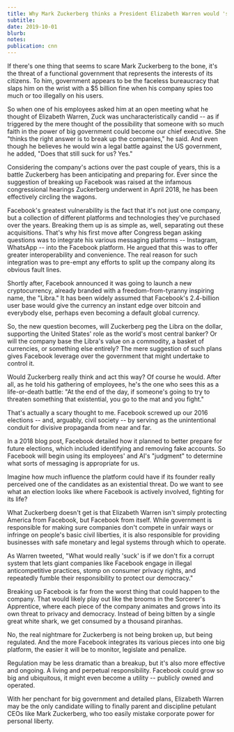 ```yaml
---
title: Why Mark Zuckerberg thinks a President Elizabeth Warren would 'suck'
subtitle: 
date: 2019-10-01
blurb: 
notes: 
publication: cnn
---
```


If there's one thing that seems to scare Mark Zuckerberg to the bone, it's the threat of a functional government that represents the interests of its citizens. To him, government appears to be the faceless bureaucracy that slaps him on the wrist with a $5 billion fine when his company spies too much or too illegally on his users.

So when one of his employees asked him at an open meeting what he thought of Elizabeth Warren, Zuck was uncharacteristically candid -- as if triggered by the mere thought of the possibility that someone with so much faith in the power of big government could become our chief executive. She "thinks the right answer is to break up the companies," he said. And even though he believes he would win a legal battle against the US government, he added, "Does that still suck for us? Yes."

Considering the company's actions over the past couple of years, this is a battle Zuckerberg has been anticipating and preparing for. Ever since the suggestion of breaking up Facebook was raised at the infamous congressional hearings Zuckerberg underwent in April 2018, he has been effectively circling the wagons.

Facebook's greatest vulnerability is the fact that it's not just one company, but a collection of different platforms and technologies they've purchased over the years. Breaking them up is as simple as, well, separating out these acquisitions. That's why his first move after Congress began asking questions was to integrate his various messaging platforms -- Instagram, WhatsApp -- into the Facebook platform. He argued that this was to offer greater interoperability and convenience. The real reason for such integration was to pre-empt any efforts to split up the company along its obvious fault lines.

Shortly after, Facebook announced it was going to launch a new cryptocurrency, already branded with a freedom-from-tyranny inspiring name, the "Libra." It has been widely assumed that Facebook's 2.4-billion user base would give the currency an instant edge over bitcoin and everybody else, perhaps even becoming a default global currency.

So, the new question becomes, will Zuckerberg peg the Libra on the dollar, supporting the United States' role as the world's most central banker? Or will the company base the Libra's value on a commodity, a basket of currencies, or something else entirely? The mere suggestion of such plans gives Facebook leverage over the government that might undertake to control it.

Would Zuckerberg really think and act this way? Of course he would. After all, as he told his gathering of employees, he's the one who sees this as a life-or-death battle: "At the end of the day, if someone's going to try to threaten something that existential, you go to the mat and you fight."

That's actually a scary thought to me. Facebook screwed up our 2016 elections -- and, arguably, civil society -- by serving as the unintentional conduit for divisive propaganda from near and far.

In a 2018 blog post, Facebook detailed how it planned to better prepare for future elections, which included identifying and removing fake accounts. So Facebook will begin using its employees' and AI's "judgment" to determine what sorts of messaging is appropriate for us.

Imagine how much influence the platform could have if its founder really perceived one of the candidates as an existential threat. Do we want to see what an election looks like where Facebook is actively involved, fighting for its life?

What Zuckerberg doesn't get is that Elizabeth Warren isn't simply protecting America from Facebook, but Facebook from itself. While government is responsible for making sure companies don't compete in unfair ways or infringe on people's basic civil liberties, it is also responsible for providing businesses with safe monetary and legal systems through which to operate.

As Warren tweeted, "What would really 'suck' is if we don't fix a corrupt system that lets giant companies like Facebook engage in illegal anticompetitive practices, stomp on consumer privacy rights, and repeatedly fumble their responsibility to protect our democracy."

Breaking up Facebook is far from the worst thing that could happen to the company. That would likely play out like the brooms in the Sorcerer's Apprentice, where each piece of the company animates and grows into its own threat to privacy and democracy. Instead of being bitten by a single great white shark, we get consumed by a thousand piranhas.

No, the real nightmare for Zuckerberg is not being broken up, but being regulated. And the more Facebook integrates its various pieces into one big platform, the easier it will be to monitor, legislate and penalize.

Regulation may be less dramatic than a breakup, but it's also more effective and ongoing. A living and perpetual responsibility. Facebook could grow so big and ubiquitous, it might even become a utility -- publicly owned and operated.

With her penchant for big government and detailed plans, Elizabeth Warren may be the only candidate willing to finally parent and discipline petulant CEOs like Mark Zuckerberg, who too easily mistake corporate power for personal liberty.
